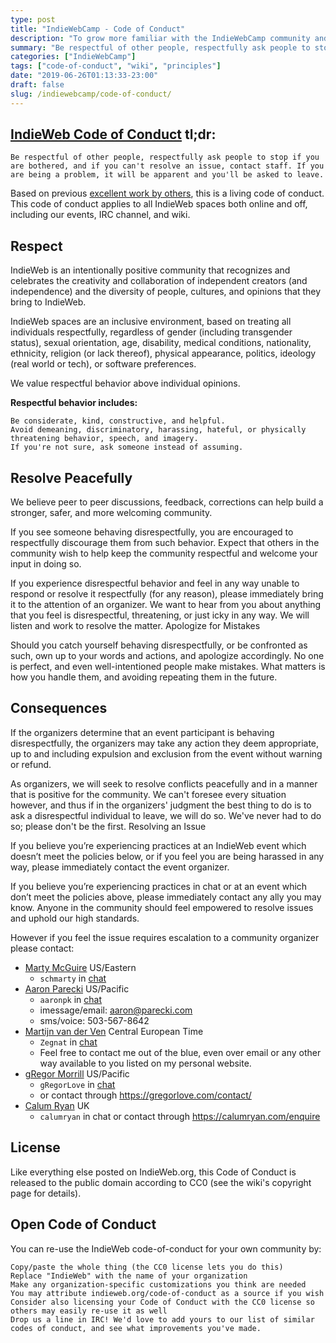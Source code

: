 ```yaml
---
type: post
title: "IndieWebCamp - Code of Conduct"
description: "To grow more familiar with the IndieWebCamp community and its principles, I'm sharing its code of conduct, here."
summary: "Be respectful of other people, respectfully ask people to stop if you are bothered, and if you can't resolve an issue, contact staff. If you are being a problem, it will be apparent and you'll be asked to leave."
categories: ["IndieWebCamp"]
tags: ["code-of-conduct", "wiki", "principles"]
date: "2019-06-26T01:13:33-23:00"
draft: false
slug: /indiewebcamp/code-of-conduct/
---
```



## [IndieWeb Code of Conduct](https://indieweb.org/code-of-conduct) tl;dr:

    Be respectful of other people, respectfully ask people to stop if you are bothered, and if you can't resolve an issue, contact staff. If you are being a problem, it will be apparent and you'll be asked to leave.

Based on previous [excellent work by others](https://indieweb.org/code-of-conduct-examples), this is a living code of conduct. This code of conduct applies to all IndieWeb spaces both online and off, including our events, IRC channel, and wiki.

## Respect

IndieWeb is an intentionally positive community that recognizes and celebrates the creativity and collaboration of independent creators (and independence) and the diversity of people, cultures, and opinions that they bring to IndieWeb.

IndieWeb spaces are an inclusive environment, based on treating all individuals respectfully, regardless of gender (including transgender status), sexual orientation, age, disability, medical conditions, nationality, ethnicity, religion (or lack thereof), physical appearance, politics, ideology (real world or tech), or software preferences.

We value respectful behavior above individual opinions.

**Respectful behavior includes:**

    Be considerate, kind, constructive, and helpful.
    Avoid demeaning, discriminatory, harassing, hateful, or physically threatening behavior, speech, and imagery.
    If you're not sure, ask someone instead of assuming.

## Resolve Peacefully

We believe peer to peer discussions, feedback, corrections can help build a stronger, safer, and more welcoming community.

If you see someone behaving disrespectfully, you are encouraged to respectfully discourage them from such behavior. Expect that others in the community wish to help keep the community respectful and welcome your input in doing so.

If you experience disrespectful behavior and feel in any way unable to respond or resolve it respectfully (for any reason), please immediately bring it to the attention of an organizer. We want to hear from you about anything that you feel is disrespectful, threatening, or just icky in any way. We will listen and work to resolve the matter.
Apologize for Mistakes

Should you catch yourself behaving disrespectfully, or be confronted as such, own up to your words and actions, and apologize accordingly. No one is perfect, and even well-intentioned people make mistakes. What matters is how you handle them, and avoiding repeating them in the future.

## Consequences

If the organizers determine that an event participant is behaving disrespectfully, the organizers may take any action they deem appropriate, up to and including expulsion and exclusion from the event without warning or refund.

As organizers, we will seek to resolve conflicts peacefully and in a manner that is positive for the community. We can't foresee every situation however, and thus if in the organizers' judgment the best thing to do is to ask a disrespectful individual to leave, we will do so. We've never had to do so; please don't be the first.
Resolving an Issue

If you believe you’re experiencing practices at an IndieWeb event which doesn’t meet the policies below, or if you feel you are being harassed in any way, please immediately contact the event organizer.

If you believe you’re experiencing practices in chat or at an event which don’t meet the policies above, please immediately contact any ally you may know. Anyone in the community should feel empowered to resolve issues and uphold our high standards.

However if you feel the issue requires escalation to a community organizer please contact:

* [Marty McGuire](https://indieweb.org/User:Martymcgui.re) US/Eastern
  - `schmarty` in [chat](https://indieweb.org/discuss)
* [Aaron Parecki](https://indieweb.org/User:Aaronparecki.com) US/Pacific
  - `aaronpk` in [chat](https://indieweb.org/discuss)
  - imessage/email: aaron@parecki.com
  - sms/voice: 503-567-8642
* [Martijn van der Ven](https://indieweb.org/User:Vanderven.se_martijn) Central European Time
  - `Zegnat` in [chat](https://indieweb.org/discuss)
  - Feel free to contact me out of the blue, even over email or any other way available to you listed on my personal website.
* [gRegor Morrill](https://indieweb.org/User:Gregorlove.com) US/Pacific
  - `gRegorLove` in [chat](https://indieweb.org/discuss)
  - or contact through https://gregorlove.com/contact/
* [Calum Ryan](https://indieweb.org/User:Calumryan.com) UK
  - `calumryan` in chat or contact through https://calumryan.com/enquire

## License

Like everything else posted on IndieWeb.org, this Code of Conduct is released to the public domain according to CC0 (see the wiki's copyright page for details).

## Open Code of Conduct

You can re-use the IndieWeb code-of-conduct for your own community by:

    Copy/paste the whole thing (the CC0 license lets you do this)
    Replace "IndieWeb" with the name of your organization
    Make any organization-specific customizations you think are needed
    You may attribute indieweb.org/code-of-conduct as a source if you wish
    Consider also licensing your Code of Conduct with the CC0 license so others may easily re-use it as well
    Drop us a line in IRC! We'd love to add yours to our list of similar codes of conduct, and see what improvements you've made.



